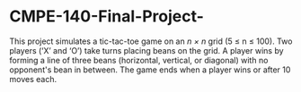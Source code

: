 # CMPE-140-Final-Project-
This project simulates a tic-tac-toe game on an *n × n* grid (5 ≤ n ≤ 100). Two players (‘X’ and ‘O’) take turns placing beans on the grid. A player wins by forming a line of three beans (horizontal, vertical, or diagonal) with no opponent's bean in between. The game ends when a player wins or after 10 moves each.
